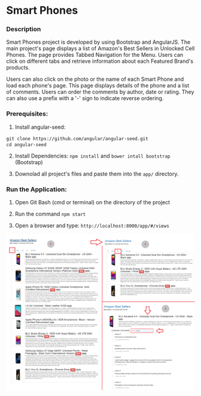# Smart Phones

### Description

Smart Phones project is developed by using Bootstrap and AngularJS. The main project's page displays a list of Amazon's Best Sellers in Unlocked Cell Phones. The page provides Tabbed Navigation for the Menu. Users can click on different tabs and retrieve information about each Featured Brand's products.

Users can also click on the photo or the name of each Smart Phone and load each phone's page. This page displays details of the phone and a list of comments. Users can order the comments by author, date or rating. They can also use a prefix with a '-' sign to indicate reverse ordering.



### Prerequisites:

1. Install angular-seed: 

```
git clone https://github.com/angular/angular-seed.git
cd angular-seed
```

2. Install Dependencies:  `npm install` and `bower intall bootstrap` (Bootstrap)


3. Downolad all project's files and paste them into the `app/` directory.



### Run the Application: 

1. Open Git Bash (cmd or terminal) on the directory of the project


2. Run the command `npm start`


3. Open a browser and type: `http://localhost:8000/app/#/views`


![alt tag](https://github.com/skananitos/MEANprojects/blob/master/smart-phones/preview.png)
